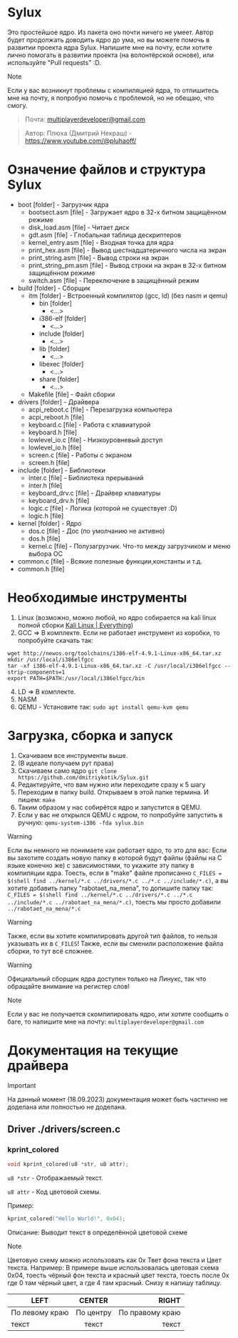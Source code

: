 # Sylux
Это простейшое ядро. Из пакета оно почти ничего не умеет. Автор будет продолжать доводить ядро до ума, но вы можете помочь в развитии проекта ядра Sylux. Напишите мне на почту, если хотите лично помогать в развитии проекта (на волонтёрской основе), или используйте "Pull requests" :D. 

> [!NOTE]
> Если у вас возникнут проблемы с компиляцией ядра, то отпишитесь мне на почту, я попробую помочь с проблемой, но не обещаю, что смогу.

> Почта: multiplayerdeveloper@gmail.com

> Автор: Плюха (Дмитрий Некраш) - https://www.youtube.com/@pluhaoff/

# Означение файлов и структура Sylux
- boot [folder] - Загрузчик ядра
  - bootsect.asm [file] - Загружает ядро в 32-х битном защищённом режиме
  - disk_load.asm [file] - Читает диск
  - gdt.asm [file] - Глобальная таблица дескриптеров
  - kernel_entry.asm [file] - Входная точка для ядра
  - print_hex.asm [file] - Вывод шестнадцатеричного числа на экран
  - print_string.asm [file] - Вывод строки на экран
  - print_string_pm.asm [file] - Вывод строки на экран в 32-х битном защищённом режиме
  - switch.asm [file] - Переключение в защищённый режим
- build [folder] - Сборщик
  - itm [folder] - Встроенный компилятор (gcc, ld) (без nasm и qemu)
    - bin [folder]
      - <...>
    - i386-elf [folder]
      - <...>
    - include [folder]
      - <...>
    - lib [folder]
      - <...>
    - libexec [folder]
      - <...>
    - share [folder]
      - <...>
  - Makefile [file] - Файл сборки
- drivers [folder] - Драйвера
  - acpi_reboot.c [file] - Перезагрузка компьютера
  - acpi_reboot.h [file] 
  - keyboard.c [file] - Работа с клавиатурой
  - keyboard.h [file]
  - lowlevel_io.c [file] - Низкоуровневый доступ
  - lowlevel_io.h [file]
  - screen.c [file] - Работы с экраном
  - screen.h [file]
- include [folder] - Библиотеки
  - inter.c [file] - Библиотека прерываний
  - inter.h [file]
  - keyboard_drv.c [file] - Драйвер клавиатуры
  - keyboard_drv.h [file]
  - logic.c [file] - Логика (которой не существует :D)
  - logic.h [file]
- kernel [folder] - Ядро
  - dos.c [file] - Дос (по умолчанию не активно)
  - dos.h [file]
  - kernel.c [file] - Полузагрузчик. Что-то между загрузчиком и меню выбора ОС
- common.c [file] - Всякие полезные функции,константы и т.д.
- common.h [file]

# Необходимые инструменты
1. Linux (возможно, можно любой, но ядро собирается на kali linux полной сборки [Kali Linux | Everything](https://www.kali.org/get-kali/#kali-installer-images))
2. GCC => В комплекте. Если не работает инструмент из коробки, то попробуйте скачать так:
```
wget http://newos.org/toolchains/i386-elf-4.9.1-Linux-x86_64.tar.xz
mkdir /usr/local/i386elfgcc
tar -xf i386-elf-4.9.1-Linux-x86_64.tar.xz -C /usr/local/i386elfgcc --strip-components=1
export PATH=$PATH:/usr/local/i386elfgcc/bin
```
4. LD => В комплекте.
5. NASM
6. QEMU - Установите так:
`sudo apt install qemu-kvm qemu`

# Загрузка, сборка и запуск
1. Скачиваем все инструменты выше.
2. (В идеале получаем рут права)
3. Скачиваем само ядро `git clone https://github.com/dmitriykotik/Sylux.git`
4. Редактируйте, что вам нужно или переходите сразу к 5 шагу
5. Переходим в папку build. Открываем в этой папке термина. И пишем: `make`
6. Таким образом у нас собирётся ядро и запустится в QEMU.
7. Если у вас не открылся QEMU с ядром, то попробуйте запустить в ручную: `qemu-system-i386 -fda sylux.bin`
> [!WARNING]  
> Если вы немного не понимаете как работает ядро, то это для вас: Если вы захотите создать новую папку в которой будут файлы (файлы на C языке конечно же) с зависимостями, то укажите эту папку в компиляции ядра. Тоесть, если в "make" файле прописанно `C_FILES = $(shell find ../kernel/*.c ../drivers/*.c ../*.c ../include/*.c)`, а вы хотите добавить папку "rabotaet_na_mena", то допишите папку так: `C_FILES = $(shell find ../kernel/*.c ../drivers/*.c ../*.c ../include/*.c ../rabotaet_na_mena/*.c)`, тоесть мы просто добавили `../rabotaet_na_mena/*.c`

> [!WARNING]
> Также, если вы хотите компилировать другой тип файлов, то нельзя указывать их в `C_FILES`! Также, если вы сменили расположение файла сборки, то тут всё сложнее.

> [!WARNING]
> Официальный сборщик ядра доступен только на Линукс, так что обращайте внимание на регистер слов!

> [!NOTE]
> Если у вас не получается скомпилировать ядро, или хотите сообщить о баге, то напишите мне на почту: `multiplayerdeveloper@gmail.com`

# Документация на текущие драйвера
> [!IMPORTANT]
> На данный момент (18.09.2023) документация может быть частично не доделана или полностью не доделана.

## Driver ./drivers/screen.c
### kprint_colored
```C
void kprint_colored(u8 *str, u8 attr);
```
`u8 *str` - Отображаемый текст.

`u8 attr` - Код цветовой схемы.

Пример: 
```C
kprint_colored("Hello World!", 0x04);
```
Описание: Выводит текст в определённой цветовой схеме

> [!NOTE]
> Цветовую схему можно использовать как 0x Твет фона текста и Цвет текста. Например: В примере выше использовалась цветовая схема 0x04, тоесть чёрный фон текста и красный цвет текста, тоесть после 0x где 0 там чёрный цвет, а где 4 там красный. Снизу я напишу таблицу.

| LEFT | CENTER | RIGHT |
|----------------|:---------:|----------------:|
| По левому краю | По центру | По правому краю |
| текст | текст | текст |
